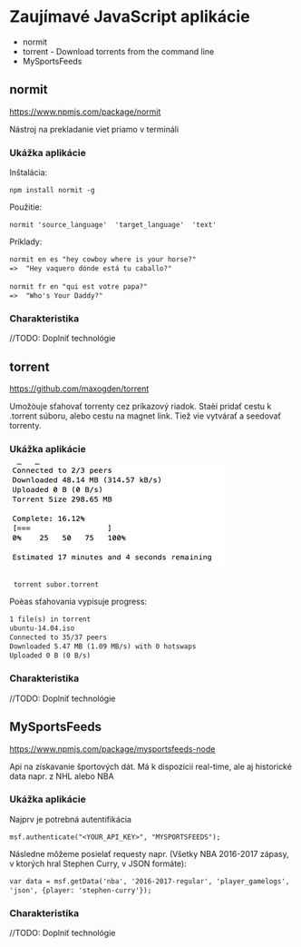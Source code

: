 # Zaujímavé JavaScript aplikácie 

- normit
- torrent - Download torrents from the command line
- MySportsFeeds

## normit
<https://www.npmjs.com/package/normit>

Nástroj na prekladanie viet priamo v termináli
### Ukážka aplikácie
Inštalácia:

    npm install normit -g
Použitie:

	normit 'source_language'  'target_language'  'text'

Príklady:

	normit en es "hey cowboy where is your horse?"
	=>  "Hey vaquero dónde está tu caballo?"

	normit fr en "qui est votre papa?"
	=>  "Who's Your Daddy?"

### Charakteristika
//TODO: Doplniť technológie


## torrent
<https://github.com/maxogden/torrent>

Umožòuje sťahovať torrenty cez príkazový riadok. Staèí pridať cestu k .torrent súboru, alebo cestu na magnet link.
Tiež vie vytvárať a seedovať torrenty.


### Ukážka aplikácie
![Ukážka aplikácie](obr1.png)

	 torrent subor.torrent

 Poèas sťahovania vypisuje progress:

	1 file(s) in torrent
	ubuntu-14.04.iso
	Connected to 35/37 peers
	Downloaded 5.47 MB (1.09 MB/s) with 0 hotswaps
	Uploaded 0 B (0 B/s)

### Charakteristika
//TODO: Doplniť technológie

## MySportsFeeds
<https://www.npmjs.com/package/mysportsfeeds-node>

Api na získavanie športových dát. Má k dispozícii real-time, ale aj historické data napr. z NHL alebo NBA

### Ukážka aplikácie
Najprv je potrebná autentifikácia

	msf.authenticate("<YOUR_API_KEY>", "MYSPORTSFEEDS");
Následne môžeme posielať requesty napr. (Všetky NBA 2016-2017 zápasy, v ktorých hral Stephen Curry, v JSON formáte):

	var data = msf.getData('nba', '2016-2017-regular', 'player_gamelogs', 'json', {player: 'stephen-curry'});

	
### Charakteristika
//TODO: Doplniť technológie
